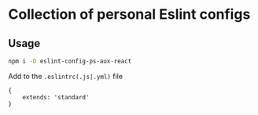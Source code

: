 # Collection of personal Eslint configs

## Usage

``` bash
npm i -D eslint-config-ps-aux-react
```

Add to the `.eslintrc(.js|.yml)` file
```
{
    extends: 'standard'
}
```